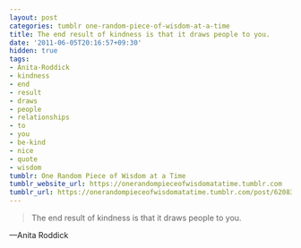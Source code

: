 ```yaml
---
layout: post
categories: tumblr one-random-piece-of-wisdom-at-a-time
title: The end result of kindness is that it draws people to you.
date: '2011-06-05T20:16:57+09:30'
hidden: true
tags:
- Anita-Roddick
- kindness
- end
- result
- draws
- people
- relationships
- to
- you
- be-kind
- nice
- quote
- wisdom
tumblr: One Random Piece of Wisdom at a Time
tumblr_website_url: https://onerandompieceofwisdomatatime.tumblr.com
tumblr_url: https://onerandompieceofwisdomatatime.tumblr.com/post/6208306866/the-end-result-of-kindness-is-that-it-draws-people
---
```

> The end result of kindness is that it draws people to you.

—Anita Roddick
